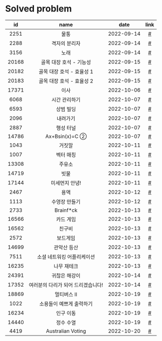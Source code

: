 # Solved problem

|  id   |                name                |    date    |           link            |
| :---: | :--------------------------------: | :--------: | :-----------------------: |
| 2251  |                물통                | 2022-09-14 | [#](https://boj.kr/2251)  |
| 2288  |           격자의 분리자            | 2022-09-14 | [#](https://boj.kr/2288)  |
| 3156  |                노래                | 2022-09-14 | [#](https://boj.kr/3156)  |
| 20168 |      골목 대장 호석 - 기능성       | 2022-09-15 | [#](https://boj.kr/20168) |
| 20182 |     골목 대장 호석 - 효율성 1      | 2022-09-15 | [#](https://boj.kr/20182) |
| 20183 |     골목 대장 호석 - 효율성 2      | 2022-09-15 | [#](https://boj.kr/20183) |
| 17371 |                이사                | 2022-10-06 | [#](https://boj.kr/17371) |
| 6068  |           시간 관리하기            | 2022-10-07 | [#](https://boj.kr/6068)  |
| 6593  |             상범 빌딩              | 2022-10-07 | [#](https://boj.kr/6593)  |
| 2096  |              내려가기              | 2022-10-07 | [#](https://boj.kr/2096)  |
| 2887  |             행성 터널              | 2022-10-07 | [#](https://boj.kr/2887)  |
| 14786 |           Ax+Bsin(x)=C ②           | 2022-10-07 | [#](https://boj.kr/14786) |
| 1043  |               거짓말               | 2022-10-11 | [#](https://boj.kr/1043)  |
| 1007  |             벡터 매칭              | 2022-10-11 | [#](https://boj.kr/1007)  |
| 13308 |               주유소               | 2022-10-11 | [#](https://boj.kr/13308) |
| 14719 |                빗물                | 2022-10-11 | [#](https://boj.kr/14719) |
| 17144 |           미세먼지 안녕!           | 2022-10-11 | [#](https://boj.kr/17144) |
| 2467  |                용액                | 2022-10-12 | [#](https://boj.kr/2467)  |
| 1113  |           수영장 만들기            | 2022-10-12 | [#](https://boj.kr/1113)  |
| 2733  |             Brainf\*ck             | 2022-10-13 | [#](https://boj.kr/2733)  |
| 16566 |             카드 게임              | 2022-10-13 | [#](https://boj.kr/16566) |
| 16562 |               친구비               | 2022-10-13 | [#](https://boj.kr/16562) |
| 2572  |              보드게임              | 2022-10-13 | [#](https://boj.kr/2572)  |
| 14699 |            관악산 등산             | 2022-10-13 | [#](https://boj.kr/14699) |
| 7511  |     소셜 네트워킹 어플리케이션     | 2022-10-13 | [#](https://boj.kr/7511)  |
| 16235 |            나무 재테크             | 2022-10-13 | [#](https://boj.kr/16235) |
| 24391 |           귀찮은 해강이            | 2022-10-14 | [#](https://boj.kr/24391) |
| 17352 | 여러분의 다리가 되어 드리겠습니다! | 2022-10-14 | [#](https://boj.kr/17352) |
| 18869 |             멀티버스 Ⅱ             | 2022-10-19 | [#](https://boj.kr/18869) |
| 1022  |      소용돌이 예쁘게 출력하기      | 2022-10-19 | [#](https://boj.kr/1022)  |
| 16234 |             인구 이동              | 2022-10-19 | [#](https://boj.kr/16234) |
| 14440 |             정수 수열              | 2022-10-19 | [#](https://boj.kr/14440) |
| 4419  |         Australian Voting          | 2022-10-20 | [#](https://boj.kr/4419)  |
